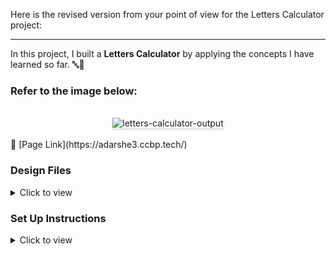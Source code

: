 Here is the revised version from your point of view for the Letters Calculator project:

---

In this project, I built a **Letters Calculator** by applying the concepts I have learned so far. 🔤🔢

### Refer to the image below:

<br/>
<div style="text-align: center;">
<img src="https://assets.ccbp.in/frontend/content/react-js/letters-calculator-output-v2.gif" alt="letters-calculator-output" style="max-width:70%;box-shadow:0 2.8px 2.2px rgba(0, 0, 0, 0.12)">
</div>
<br/>
🔗 [Page Link](https://adarshe3.ccbp.tech/)

### Design Files

<details>
<summary>Click to view</summary>

- Extra Small (Size < 576px), Small (Size >= 576px), Medium (Size >= 768px)
- Large (Size >= 992px) and Extra Large (Size >= 1200px)

</details>

### Set Up Instructions

<details>
<summary>Click to view</summary>

- Download dependencies by running `npm install`
- Start up the app using `npm start`

</details>
